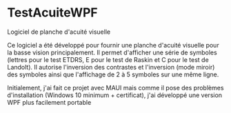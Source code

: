 # TestAcuiteWPF
Logiciel de planche d'acuité visuelle

Ce logiciel a été développé pour fournir une planche d'acuité visuelle pour la basse vision principalement.
Il permet d'afficher une série de symboles (lettres pour le test ETDRS, E pour le test de Raskin et C pour le test de Landolt).
Il autorise l'inversion des contrastes et l'inversion (mode miroir) des symboles ainsi que l'affichage de 2 à 5 symboles sur une même ligne.

Initialement, j'ai fait ce projet avec MAUI mais comme il pose des problèmes d'installation (Windows 10 minimum + certificat), j'ai développé une version WPF
plus facilement portable
